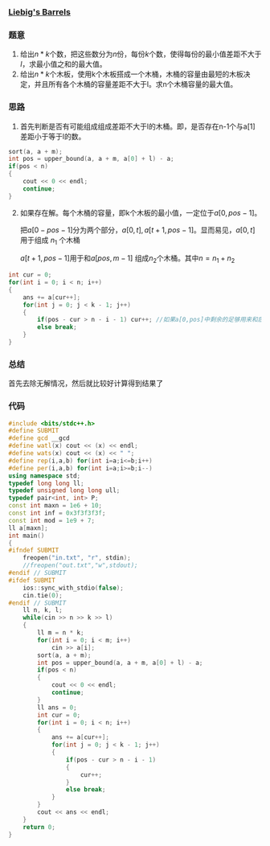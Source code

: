 ### [Liebig's Barrels ](http://codeforces.com/contest/985/problem/C)

### 题意

1. 给出$n*k$个数，把这些数分为$n$份，每份$k$个数，使得每份的最小值差距不大于$l$，求最小值之和的最大值。
2. 给出$n*k$个木板，使用k个木板搭成一个木桶，木桶的容量由最短的木板决定，并且所有各个木桶的容量差距不大于l。求n个木桶容量的最大值。

### 思路

1. 首先判断是否有可能组成组成差距不大于l的木桶。即，是否存在n-1个与a[1]差距小于等于l的数。

```cpp
sort(a, a + m);
int pos = upper_bound(a, a + m, a[0] + l) - a;
if(pos < n)
{
	cout << 0 << endl;
	continue;
}
```

2. 如果存在解。每个木桶的容量，即k个木板的最小值，一定位于$a[0,pos-1]$。

   把$a[0-pos-1]$分为两个部分，$a[0,t],a[t+1,pos-1]$。显而易见，$a[0,t]$用于组成 $n_1$ 个木桶

   $a[t+1,pos-1]$用于和$a[pos,m-1]$ 组成$n_2$个木桶。其中$n=n_1+n_2$

```cpp
int cur = 0;
for(int i = 0; i < n; i++)
{
	ans += a[cur++];
	for(int j = 0; j < k - 1; j++)
	{
		if(pos - cur > n - i - 1) cur++; //如果a[0,pos]中剩余的足够用来和后面的长木板组合，就把当前的木板用来组成小水桶
		else break;
	}
}
```

### 总结

首先去除无解情况，然后就比较好计算得到结果了

### 代码

```cpp
#include <bits/stdc++.h>
#define SUBMIT
#define gcd __gcd
#define watl(x) cout << (x) << endl;
#define wats(x) cout << (x) << " ";
#define rep(i,a,b) for(int i=a;i<=b;i++)
#define per(i,a,b) for(int i=a;i>=b;i--)
using namespace std;
typedef long long ll;
typedef unsigned long long ull;
typedef pair<int, int> P;
const int maxn = 1e6 + 10;
const int inf = 0x3f3f3f3f;
const int mod = 1e9 + 7;
ll a[maxn];
int main()
{
#ifndef SUBMIT
    freopen("in.txt", "r", stdin);
    //freopen("out.txt","w",stdout);
#endif // SUBMIT
#ifdef SUBMIT
    ios::sync_with_stdio(false);
    cin.tie(0);
#endif // SUBMIT
    ll n, k, l;
    while(cin >> n >> k >> l)
    {
        ll m = n * k;
        for(int i = 0; i < m; i++)
            cin >> a[i];
        sort(a, a + m);
        int pos = upper_bound(a, a + m, a[0] + l) - a;
        if(pos < n)
        {
            cout << 0 << endl;
            continue;
        }
        ll ans = 0;
        int cur = 0;
        for(int i = 0; i < n; i++)
        {
            ans += a[cur++];
            for(int j = 0; j < k - 1; j++)
            {
                if(pos - cur > n - i - 1)
                {
                    cur++;
                }
                else break;
            }
        }
        cout << ans << endl;
    }
    return 0;
}
```

